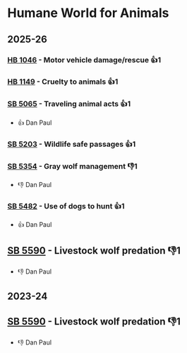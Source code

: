 # Humane World for Animals
## 2025-26

### [HB 1046](/bill/2025-26/hb/1046/) - Motor vehicle damage/rescue 👍1  

### [HB 1149](/bill/2025-26/hb/1149/) - Cruelty to animals 👍1  

### [SB 5065](/bill/2025-26/sb/5065/) - Traveling animal acts 👍1  
* 👍 Dan Paul

### [SB 5203](/bill/2025-26/sb/5203/) - Wildlife safe passages 👍1  

### [SB 5354](/bill/2025-26/sb/5354/) - Gray wolf management  👎1 
* 👎 Dan Paul

### [SB 5482](/bill/2025-26/sb/5482/) - Use of dogs to hunt 👍1  
* 👍 Dan Paul

## [SB 5590](/bill/2025-26/sb/5590/) - Livestock wolf predation  👎1 
* 👎 Dan Paul

## 2023-24

## [SB 5590](/bill/2023-24/sb/5590/) - Livestock wolf predation  👎1 
* 👎 Dan Paul
